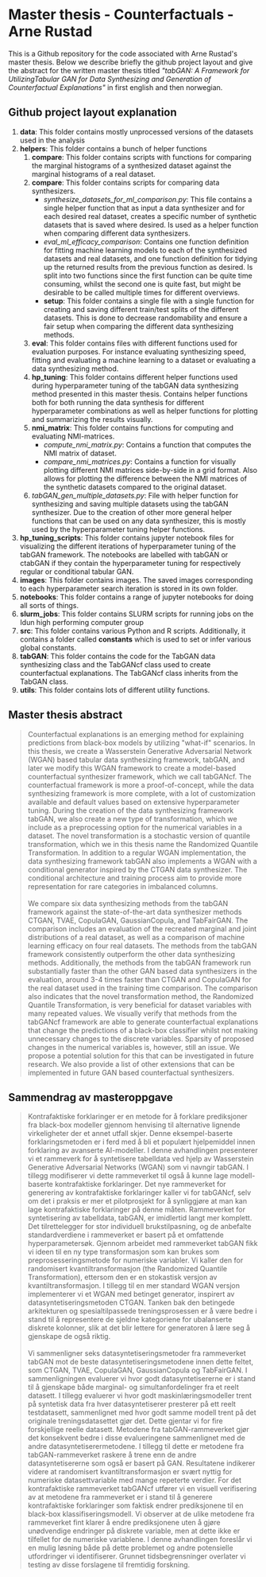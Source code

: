 # Master thesis - Counterfactuals - Arne Rustad


This is a Github repository for the code associated with Arne Rustad's master thesis. Below we describe briefly the github project layout and give the abstract for the written master thesis titled *"tabGAN: A Framework for UtilizingTabular GAN for Data Synthesizing and Generation of Counterfactual Explanations"* in first english and then norwegian.


## Github project layout explanation

1. **data**: This folder contains mostly unprocessed versions of the datasets used in the analysis
3. **helpers**: This folder contains a bunch of helper functions
    1. **compare**: This folder contains scripts with functions for comparing the marginal histograms of a synthesized dataset against the marginal histograms of a real dataset.
    2. **compare**: This folder contains scripts for comparing data synthesizers.
        - *synthesize_datasets_for_ml_comparison.py*: This file contains a single helper function that as input a data synthesizer and for each desired real dataset, creates a specific number of synthetic datasets that is saved where desired. Is used as a helper function when comparing different data synthesizers.
        - *eval_ml_efficacy_comparison*: Contains one function definition for fitting machine learning models to each of the synthesized datasets and real datasets, and one function definition for tidying up the returned results from the previous function as desired. Is split into two functions since the first function can be quite time consuming, whilst the second one is quite fast, but might be desirable to be called multiple times for different overviews.
        - **setup**: This folder contains a single file with a single function for creating and saving different train/test splits of the different datasets. This is done to decrease randomability and ensure a fair setup when comparing the different data synthesizing methods.
    3. **eval**: This folder contains files with different functions used for evaluation purposes. For instance evaluating synthesizing speed, fitting and evaluating a machine learning to a dataset or evaluating a data synthesizing method.
    4. **hp_tuning**: This folder contains different helper functions used during hyperparameter tuning of the tabGAN data synthesizing method presented in this master thesis. Contains helper functions both for both running the data synthesis for different hyperparameter combinations as well as helper functions for plotting and summarizing the results visually.
    5. **nmi_matrix**: This folder contains functions for computing and evaluating NMI-matrices.
        - *compute_nmi_matrix.py*: Contains a function that computes the NMI matrix of dataset.
        - *compare_nmi_matrices.py*: Contains a function for visually plotting different NMI matrices side-by-side in a grid format. Also allows for plotting the difference between the NMI matrices of the synthetic datasets compared to the original dataset.
    6. *tabGAN_gen_multiple_datasets.py*: File with helper function for synthesizing and saving multiple datasets using the tabGAN synthesizer. Due to the creation of other more general helper functions that can be used on any data synthesizer, this is mostly used by the hyperparameter tuning helper functions.
3. **hp_tuning_scripts**: This folder contains jupyter notebook files for visualizing the different iterations of hyperparameter tuning of the tabGAN framework. The notebooks are labelled with tabGAN or ctabGAN if they contain the hyperparameter tuning for respectively regular or conditional tabular GAN.
4. **images**: This folder contains images. The saved images corresponding to each hyperparameter search iteration is stored in its own folder.
5. **notebooks**: This folder contains a range of jupyter notebooks for doing all sorts of things.
6. **slurm_jobs**: This folder contains SLURM scripts for running jobs on the Idun high performing computer group
7. **src**: This folder contains various Python and R scripts. Additionally, it contains a folder called **constants** which is used to set or infer various global constants.
8. **tabGAN**: This folder contains the code for the TabGAN data synthesizing class and the TabGANcf class used to create counterfactual explanations. The TabGANcf class inherits from the TabGAN class.
9. **utils**: This folder contains lots of different utility functions.

## Master thesis abstract

> Counterfactual explanations is an emerging method for explaining predictions from black-box models by utilizing "what-if" scenarios. In this thesis, we create a Wasserstein Generative Adversarial Network (WGAN) based tabular data synthesizing framework, tabGAN, and later we modify this WGAN framework to create a model-based counterfactual synthesizer framework, which we call tabGANcf. The counterfactual framework is more a proof-of-concept, while the data synthesizing framework is more complete, with a lot of customization available and default values based on extensive hyperparameter tuning. During the creation of the data synthesizing framework tabGAN, we also create a new type of transformation, which we include as a preprocessing option for the numerical variables in a dataset. The novel transformation is a stochastic version of quantile transformation, which we in this thesis name the Randomized Quantile Transformation. In addition to a regular WGAN implementation, the data synthesizing framework tabGAN also implements a WGAN with a conditional generator inspired by the CTGAN data synthesizer. The conditional architecture and training process aim to provide more representation for rare categories in imbalanced columns. <br/> <br/>
We compare six data synthesizing methods from the tabGAN framework against the state-of-the-art data synthesizer methods CTGAN, TVAE, CopulaGAN, GaussianCopula, and TabFairGAN. The comparison includes an evaluation of the recreated marginal and joint distributions of a real dataset, as well as a comparison of machine learning efficacy on four real datasets. The methods from the tabGAN framework consistently outperform the other data synthesizing methods. Additionally, the methods from the tabGAN framework run substantially faster than the other GAN based data synthesizers in the evaluation, around 3-4 times faster than CTGAN and CopulaGAN for the real dataset used in the training time comparison. The comparison also indicates that the novel transformation method, the Randomized Quantile Transformation, is very beneficial for dataset variables with many repeated values. We visually verify that methods from the tabGANcf framework are able to generate counterfactual explanations that change the predictions of a black-box classifier whilst not making unnecessary changes to the discrete variables. Sparsity of proposed changes in the numerical variables is, however, still an issue. We propose a potential solution for this that can be investigated in future research. We also provide a list of other extensions that can be implemented in future GAN based counterfactual synthesizers.

## Sammendrag av masteroppgave

> Kontrafaktiske forklaringer er en metode for å forklare prediksjoner fra black-box modeller gjennom henvising til alternative lignende virkeligheter der et annet utfall skjer. Denne eksempel-baserte forklaringsmetoden er i ferd med å bli et populært hjelpemiddel innen forklaring av avanserte AI-modeller. I denne avhandlingen presenterer vi et rammeverk for å syntetisere tabelldata ved hjelp av Wasserstein Generative Adversarial Networks (WGAN) som vi navngir tabGAN. I tillegg modifiserer vi dette rammeverket til også å kunne lage modell-baserte kontrafaktiske forklaringer. Det nye rammeverket for generering av kontrafaktiske forklaringer kaller vi for tabGANcf, selv om det i praksis er mer et pilotprosjekt for å synliggjøre at man kan lage kontrafaktiske forklaringer på denne måten. Rammeverket for syntetisering av tabelldata, tabGAN, er imidlertid langt mer komplett. Det tilrettelegger for stor individuell brukstilpasning, og de anbefalte standardverdiene i rammeverket er basert på et omfattende hyperparametersøk. Gjennom arbeidet med rammeverket tabGAN fikk vi ideen til en ny type transformasjon som kan brukes som preprosesseringsmetode for numeriske variabler. Vi kaller den for randomisert kvantiltransformasjon (the Randomized Quantile Transformation), ettersom den er en stokastisk versjon av kvantiltransformasjon. I tillegg til en mer standard WGAN versjon implementerer vi et WGAN med betinget generator, inspirert av datasyntetiseringsmetoden CTGAN. Tanken bak den betingede arkitekturen og spesialtilpassede treningsprosessen er å være bedre i stand til å representere de sjeldne kategoriene for ubalanserte diskrete kolonner, slik at det blir lettere for generatoren å lære seg å gjenskape de også riktig. <br/> <br/>
Vi sammenligner seks datasyntetiseringsmetoder fra rammeverket tabGAN mot de beste datasyntetiseringsmetodene innen dette feltet, som CTGAN, TVAE, CopulaGAN, GaussianCopula og TabFairGAN. I sammenligningen evaluerer vi hvor godt datasyntetisererne er i stand til å gjenskape både marginal- og simultanfordelinger fra et reelt datasett. I tillegg evaluerer vi hvor godt maskinlæringsmodeller trent på syntetisk data fra hver datasyntetiserer presterer på ett reelt testdatasett, sammenlignet med hvor godt samme modell trent på det originale treningsdatasettet gjør det. Dette gjentar vi for fire forskjellige reelle datasett. Metodene fra tabGAN-rammeverket gjør det konsekvent bedre i disse evalueringene sammenlignet med de andre datasyntetiserermetodene. I tillegg til dette er metodene fra tabGAN-rammeverket raskere å trene enn de andre datasyntetisererne som også er basert på GAN. Resultatene indikerer videre at randomisert kvantiltransformasjon er svært nyttig for numeriske datasettvariable med mange repeterte verdier. For det kontrafaktiske rammeverket tabGANcf utfører vi en visuell verifisering av at metodene fra rammeverket er i stand til å generere kontrafaktiske forklaringer som faktisk endrer prediksjonene til en black-box klassifiseringsmodell. Vi observer at de ulike metodene fra rammeverket fint klarer å endre prediksjonene uten å gjøre unødvendige endringer på diskrete variable, men at dette ikke er tilfellet for de numeriske variablene. I denne avhandlingen foreslår vi en mulig løsning både på dette problemet og andre potensielle utfordringer vi identifiserer. Grunnet tidsbegrensninger overlater vi testing av disse forslagene til fremtidig forskning.
